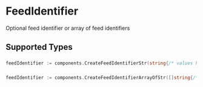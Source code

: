 # FeedIdentifier

Optional feed identifier or array of feed identifiers


## Supported Types

### 

```go
feedIdentifier := components.CreateFeedIdentifierStr(string{/* values here */})
```

### 

```go
feedIdentifier := components.CreateFeedIdentifierArrayOfStr([]string{/* values here */})
```

